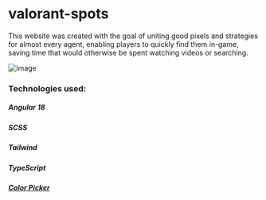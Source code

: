 # valorant-spots

This website was created with the goal of uniting good pixels and strategies for almost every agent, enabling players to quickly find them in-game, saving time that would otherwise be spent watching videos or searching.

![image](https://github.com/Maracujacake/valorant-spots/assets/74564883/b0897cc4-e475-4956-a7e8-a13b57d3d912)

### Technologies used:

##### Angular 18
##### SCSS
##### Tailwind
##### TypeScript
##### <a href="https://imagecolorpicker.com/">Color Picker<a/>
